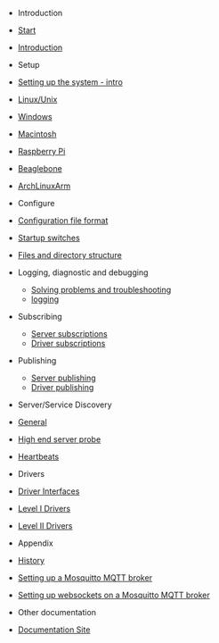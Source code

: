 * Introduction
 * [Start](start.md)
 * [Introduction](introduction.md)

* Setup
* [Setting up the system - intro](setting_up_the_system.md)
 * [Linux/Unix](setting_up_the_system_on_linux.md)
 * [Windows](setting_up_the_system_on_windows.md)
 * [Macintosh](setting_up_the_system_on_macintosh.md)
 * [Raspberry Pi](setting_up_the_system_on_raspberry_pi.md)
 * [Beaglebone](setting_up_the_system_on_beaglebone.md)
 * [ArchLinuxArm](setting_up_the_system_on_an_embeded_archlinuxarm_system.md)

* Configure
 * [Configuration file format](configuring_the_vscp_daemon.md)
 * [Startup switches](startup_switches.md)
 * [Files and directory structure](files_and_directory_structure.md)

* Logging, diagnostic and debugging
  * [Solving problems and troubleshooting](solving_problems.md)
  * [logging](logging.md)

* Subscribing
  * [Server subscriptions](subscribing_server.md)
  * [Driver subscriptions](subscribing_driver.md)

* Publishing
  * [Server publishing](publishing_server.md)
  * [Driver publishing](publishing_driver.md)

* Server/Service Discovery
 * [General](server_disovery.md)
 * [High end server probe](server_disovery_probe.md)
 * [Heartbeats](server_disovery_heartbeats.md)	

* Drivers
 *  [Driver Interfaces](driver_interfaces.md)
  * [Level I Drivers](level_i_drivers.md)
  * [Level II Drivers](level_ii_drivers.md)

* Appendix
 * [History](./history.md)
 * [Setting up a Mosquitto MQTT broker](./mosquitto_set_up_broker.md)
 * [Setting up websockets on a Mosquitto MQTT broker](./mosquitto_set_up_websockets.md)

* Other documentation
 *  [Documentation Site](https://docs.vscp.org)
